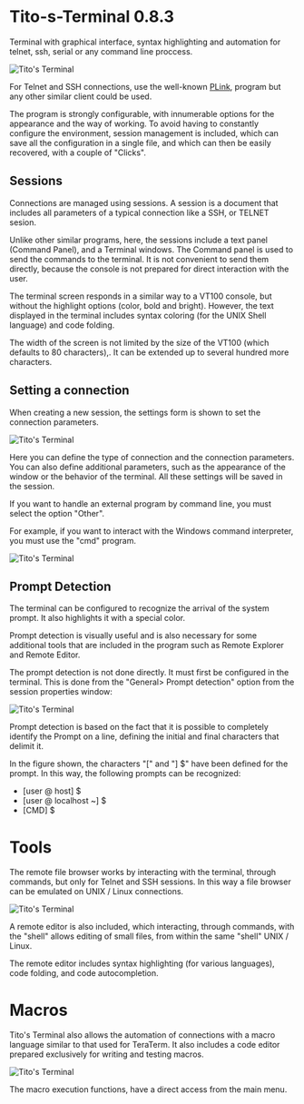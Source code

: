 Tito-s-Terminal 0.8.3
=====================

Terminal with graphical interface, syntax highlighting and automation for telnet, ssh, serial or any command line proccess.

![Tito's Terminal](https://github.com/t-edson/Tito-s-Terminal/blob/0.8/_screenshots/screen1.png "Pantalla de Tito's Terminal")

For Telnet and SSH connections, use the well-known [PLink](http://the.earth.li/~sgtatham/putty/0.60/htmldoc/Chapter7.html), program but any other similar client could be used.

The program is strongly configurable, with innumerable options for the appearance and the way of working. To avoid having to constantly configure the environment, session management is included, which can save all the configuration in a single file, and which can then be easily recovered, with a couple of "Clicks".

## Sessions

Connections are managed using sessions. A session is a document that includes all parameters of a typical connection like a SSH, or TELNET sesion.

Unlike other similar programs, here, the sessions include a text panel (Command Panel), and a Terminal windows. The Command panel is used to send the commands to the terminal. It is not convenient to send them directly, because the console is not prepared for direct interaction with the user.

The terminal screen responds in a similar way to a VT100 console, but without the highlight options (color, bold and bright). However, the text displayed in the terminal includes syntax coloring (for the UNIX Shell language) and code folding.

The width of the screen is not limited by the size of the VT100 (which defaults to 80 characters),. It can be extended up to several hundred more characters.

## Setting a connection

When creating a new session, the settings form is shown to set the connection parameters.

![Tito's Terminal](https://github.com/t-edson/Tito-s-Terminal/blob/0.8.2/_screenshots/connect_settings.png "Connection settings")

Here you can define the type of connection and the connection parameters. You can also define additional parameters, such as the appearance of the window or the behavior of the terminal. All these settings will be saved in the session.

If you want to handle an external program by command line, you must select the option "Other".

For example, if you want to interact with the Windows command interpreter, you must use the "cmd" program.

![Tito's Terminal](https://github.com/t-edson/Tito-s-Terminal/blob/0.8.2/_screenshots/cmd_connection.png "cmd control")

## Prompt Detection

The terminal can be configured to recognize the arrival of the system prompt. It also highlights it with a special color.

Prompt detection is visually useful and is also necessary for some additional tools that are included in the program such as Remote Explorer and Remote Editor.

The prompt detection is not done directly. It must first be configured in the terminal. This is done from the "General> Prompt detection" option from the session properties window:

![Tito's Terminal](https://github.com/t-edson/Tito-s-Terminal/blob/0.8.2/_screenshots/prompt_detec.png "Prompt settings")


Prompt detection is based on the fact that it is possible to completely identify the Prompt on a line, defining the initial and final characters that delimit it.

In the figure shown, the characters "[" and "] $" have been defined for the prompt. In this way, the following prompts can be recognized:

* [user @ host] $
* [user @ localhost ~] $
* [CMD] $

# Tools

The remote file browser works by interacting with the terminal, through commands, but only for Telnet and SSH sessions. In this way a file browser can be emulated on UNIX / Linux connections.

![Tito's Terminal](http://blog.pucp.edu.pe/blog/tito/wp-content/uploads/sites/610/1969/12/tterm5.png "Título de la imagen")

A remote editor is also included, which interacting, through commands, with the "shell" allows editing of small files, from within the same "shell" UNIX / Linux.

The remote editor includes syntax highlighting (for various languages), code folding, and code autocompletion.

# Macros

Tito's Terminal also allows the automation of connections with a macro language similar to that used for TeraTerm. It also includes a code editor prepared exclusively for writing and testing macros.

![Tito's Terminal](http://blog.pucp.edu.pe/blog/tito/wp-content/uploads/sites/610/1969/12/tterm3.png "Título de la imagen")

The macro execution functions, have a direct access from the main menu.

